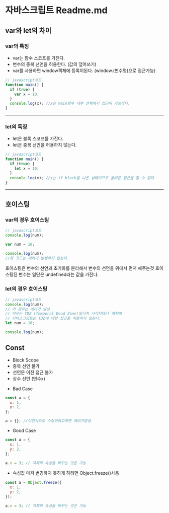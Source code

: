 # 자바스크립트 Readme.md

## var와 let의 차이

### var의 특징

- var는 함수 스코프를 가진다.
- 변수의 중복 선언을 허용한다. (값의 덮어쓰기)
- var를 사용하면 window객체에 등록이된다. (window.(변수명)으로 접근가능)

```js
// javascript코드
function main() {
  if (true) {
    var x = 10;
  }
  console.log(x); //x는 main함수 내부 전체에서 접근이 가능하다.
}
```

---

### let의 특징

- let은 블록 스코프를 가진다.
- let은 중복 선언을 허용하지 않는다.

```js
// javascript코드
function main() {
  if (true) {
    let x = 10;
  }
  console.log(x); //x는 if block을 나온 상태이므로 올바른 접근을 할 수 없다.
}
```

---

## 호이스팅

### var의 경우 호이스팅

```js
// javascript코드
console.log(num);

var num = 10;

console.log(num);
//위 코드는 에러가 발생하지 않는다.
```

호이스팅은 변수의 선언과 초기화를 분리해서
변수의 선언을 위에서 먼저 해주는것
호이스팅된 변수는 일단은 undefined라는 값을 가진다.

### let의 경우 호이스팅

```js
// javascript코드
console.log(num);
// 이 경우는 에러가 발생
// 이유는 TDZ (Temporal Dead Zone(일시적 사각지대)) 때문에
// 자바스크립트는 TDZ에 대한 접근을 허용하지 않는다.
let num = 10;

console.log(num);
```

## Const

- Block Scope
- 중복 선언 불가
- 선언문 이전 접근 불가
- 상수 선언 (변수x)

* Bad Case

```js
const a = {
  x: 1,
  y: 2,
};

a = {}; //이런식으로 수정하려고하면 에러가발생
```

- Good Case

```js
const a = {
  x: 1,
  y: 2,
};

a.x = 3; // 객체의 속성을 바꾸는 것은 가능
```

- 속성값 마저 변경하지 못하게 하려면 Object.freeze()사용

```js
const a = Object.freeze({
  x: 1,
  y: 2,
});

a.x = 3; // 객체의 속성을 바꾸는 것은 가능
```
